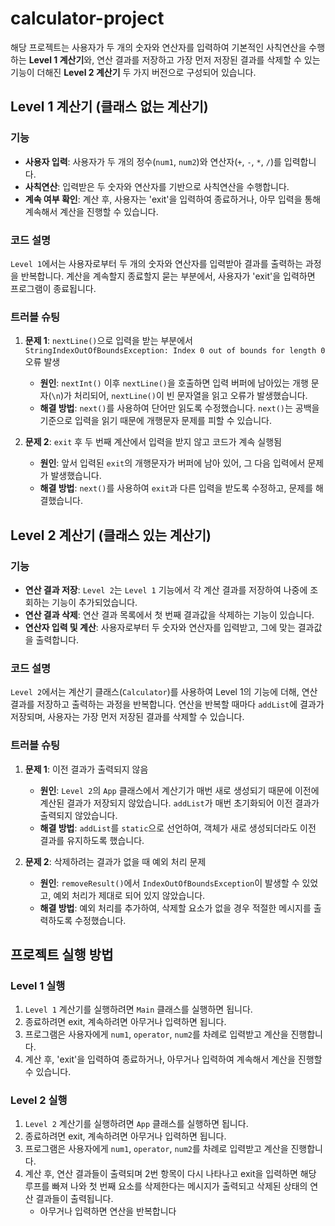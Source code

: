 # calculator-project
해당 프로젝트는 사용자가 두 개의 숫자와 연산자를 입력하여 기본적인 사칙연산을 수행하는 **Level 1 계산기**와, 연산 결과를 저장하고 가장 먼저 저장된 결과를 삭제할 수 있는 기능이 더해진 **Level 2 계산기**  두 가지 버전으로 구성되어 있습니다.

## Level 1 계산기 (클래스 없는 계산기)

### 기능
- **사용자 입력**: 사용자가 두 개의 정수(`num1`, `num2`)와 연산자(`+`, `-`, `*`, `/`)를 입력합니다.
- **사칙연산**: 입력받은 두 숫자와 연산자를 기반으로 사칙연산을 수행합니다.
- **계속 여부 확인**: 계산 후, 사용자는 'exit'을 입력하여 종료하거나, 아무 입력을 통해 계속해서 계산을 진행할 수 있습니다.

### 코드 설명
`Level 1`에서는 사용자로부터 두 개의 숫자와 연산자를 입력받아 결과를 출력하는 과정을 반복합니다. 계산을 계속할지 종료할지 묻는 부분에서, 사용자가 'exit'을 입력하면 프로그램이 종료됩니다.

### 트러블 슈팅
1. **문제 1**: `nextLine()`으로 입력을 받는 부분에서 `StringIndexOutOfBoundsException: Index 0 out of bounds for length 0 ` 오류 발생
   - **원인**: `nextInt()` 이후 `nextLine()`을 호출하면 입력 버퍼에 남아있는 개행 문자(`\n`)가 처리되어, `nextLine()`이 빈 문자열을 읽고 오류가 발생했습니다.
   - **해결 방법**: `next()`를 사용하여 단어만 읽도록 수정했습니다. `next()`는 공백을 기준으로 입력을 읽기 때문에 개행문자 문제를 피할 수 있습니다.

2. **문제 2**: `exit` 후 두 번째 계산에서 입력을 받지 않고 코드가 계속 실행됨
   - **원인**: 앞서 입력된 `exit`의 개행문자가 버퍼에 남아 있어, 그 다음 입력에서 문제가 발생했습니다.
   - **해결 방법**: `next()`를 사용하여 `exit`과 다른 입력을 받도록 수정하고, 문제를 해결했습니다.

## Level 2 계산기 (클래스 있는 계산기)

### 기능
- **연산 결과 저장**: `Level 2`는 `Level 1` 기능에서 각 계산 결과를 저장하여 나중에 조회하는 기능이 추가되었습니다.
- **연산 결과 삭제**: 연산 결과 목록에서 첫 번째 결과값을 삭제하는 기능이 있습니다.
- **연산자 입력 및 계산**: 사용자로부터 두 숫자와 연산자를 입력받고, 그에 맞는 결과값을 출력합니다.

### 코드 설명
`Level 2`에서는 계산기 클래스(`Calculator`)를 사용하여 Level 1의 기능에 더해, 연산 결과를 저장하고 출력하는 과정을 반복합니다. 연산을 반복할 때마다 `addList`에 결과가 저장되며, 사용자는 가장 먼저 저장된 결과를 삭제할 수 있습니다.

### 트러블 슈팅
1. **문제 1**: 이전 결과가 출력되지 않음
   - **원인**: `Level 2`의 `App` 클래스에서 계산기가 매번 새로 생성되기 때문에 이전에 계산된 결과가 저장되지 않았습니다. `addList`가 매번 초기화되어 이전 결과가 출력되지 않았습니다.
   - **해결 방법**: `addList`를 `static`으로 선언하여, 객체가 새로 생성되더라도 이전 결과를 유지하도록 했습니다.

2. **문제 2**: 삭제하려는 결과가 없을 때 예외 처리 문제
   - **원인**: `removeResult()`에서 `IndexOutOfBoundsException`이 발생할 수 있었고, 예외 처리가 제대로 되어 있지 않았습니다.
   - **해결 방법**: 예외 처리를 추가하여, 삭제할 요소가 없을 경우 적절한 메시지를 출력하도록 수정했습니다.

## 프로젝트 실행 방법

### Level 1 실행
1. `Level 1` 계산기를 실행하려면 `Main` 클래스를 실행하면 됩니다.
2. 종료하려면 exit, 계속하려면 아무거나 입력하면 됩니다.
3. 프로그램은 사용자에게 `num1`, `operator`, `num2`를 차례로 입력받고 계산을 진행합니다.
4. 계산 후, 'exit'을 입력하여 종료하거나, 아무거나 입력하여 계속해서 계산을 진행할 수 있습니다.

### Level 2 실행
1. `Level 2` 계산기를 실행하려면 `App` 클래스를 실행하면 됩니다.
2. 종료하려면 exit, 계속하려면 아무거나 입력하면 됩니다.
3. 프로그램은 사용자에게 `num1`, `operator`, `num2`를 차례로 입력받고 계산을 진행합니다.
4. 계산 후, 연산 결과들이 출력되며 2번 항목이 다시 나타나고 exit을 입력하면 해당 루프를 빠져 나와 첫 번째 요소를 삭제한다는 메시지가 출력되고 삭제된 상태의 연산 결과들이 출력됩니다.
   - 아무거나 입력하면 연산을 반복합니다
